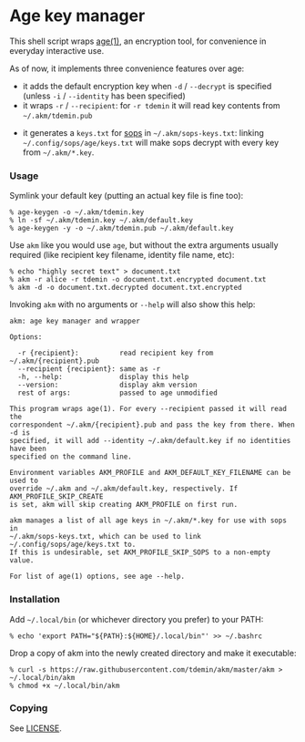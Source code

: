 # Age key manager

This shell script wraps [age(1)][age], an encryption tool, for convenience in
everyday interactive use.

As of now, it implements three convenience features over age:

+ it adds the default encryption key when `-d` / `--decrypt` is specified
(unless `-i` / `--identity` has been specified)
+ it wraps `-r` / `--recipient`: for `-r tdemin` it will read key contents from
`~/.akm/tdemin.pub`
* it generates a `keys.txt` for [sops][sops] in `~/.akm/sops-keys.txt`: linking
`~/.config/sops/age/keys.txt` will make sops decrypt with every key from
`~/.akm/*.key`.

[age]: https://github.com/FiloSottile/age
[sops]: https://github.com/mozilla/sops

### Usage

Symlink your default key (putting an actual key file is fine too):

```
% age-keygen -o ~/.akm/tdemin.key
% ln -sf ~/.akm/tdemin.key ~/.akm/default.key
% age-keygen -y -o ~/.akm/tdemin.pub ~/.akm/default.key
```

Use `akm` like you would use `age`, but without the extra arguments usually
required (like recipient key filename, identity file name, etc):

```
% echo "highly secret text" > document.txt
% akm -r alice -r tdemin -o document.txt.encrypted document.txt
% akm -d -o document.txt.decrypted document.txt.encrypted
```

Invoking `akm` with no arguments or `--help` will also show this help:

```
akm: age key manager and wrapper

Options:

  -r {recipient}:          read recipient key from ~/.akm/{recipient}.pub
  --recipient {recipient}: same as -r
  -h, --help:              display this help
  --version:               display akm version
  rest of args:            passed to age unmodified

This program wraps age(1). For every --recipient passed it will read the
correspondent ~/.akm/{recipient}.pub and pass the key from there. When -d is
specified, it will add --identity ~/.akm/default.key if no identities have been
specified on the command line.

Environment variables AKM_PROFILE and AKM_DEFAULT_KEY_FILENAME can be used to
override ~/.akm and ~/.akm/default.key, respectively. If AKM_PROFILE_SKIP_CREATE
is set, akm will skip creating AKM_PROFILE on first run.

akm manages a list of all age keys in ~/.akm/*.key for use with sops in
~/.akm/sops-keys.txt, which can be used to link ~/.config/sops/age/keys.txt to.
If this is undesirable, set AKM_PROFILE_SKIP_SOPS to a non-empty value.

For list of age(1) options, see age --help.
```

### Installation

Add `~/.local/bin` (or whichever directory you prefer) to your PATH:

```
% echo 'export PATH="${PATH}:${HOME}/.local/bin"' >> ~/.bashrc
```

Drop a copy of akm into the newly created directory and make it executable:

```
% curl -s https://raw.githubusercontent.com/tdemin/akm/master/akm > ~/.local/bin/akm
% chmod +x ~/.local/bin/akm
```

### Copying

See [LICENSE](LICENSE).
